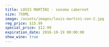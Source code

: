 ```yaml
---
title: LOUIS MARTINI - sonoma cabernet
size: 750ML
image: /assets/images/louis-martini-son-2.jpg
reg_price: $15.99
special_price: $12.99
expiration_date: 2016-10-19 00:00:00
show_wine: true
---
```



